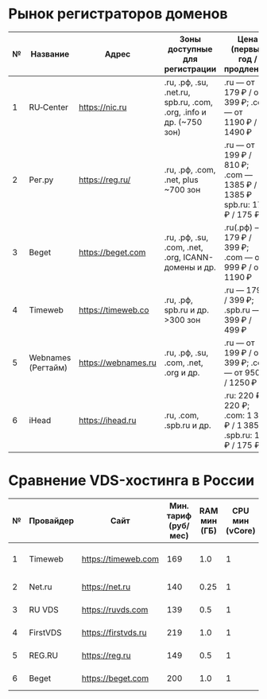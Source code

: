 #  Рынок регистраторов доменов

| №   | Название           | Адрес               | Зоны доступные для регистрации                                     | Цена (первый год / продление)                                                |
| --- | ------------------ | ------------------- | ------------------------------------------------------------------ | ---------------------------------------------------------------------------- |
| 1   | RU‑Center          | https://nic.ru      | .ru, .рф, .su, .net.ru, spb.ru, .com, .org, .info и др. (~750 зон) | .ru — от 179 ₽ / от 399 ₽; .com — от 1190 ₽ / 1490 ₽                         |
| 2   | Рег.ру             | https://reg.ru/     | .ru, .рф, .com, .net, plus ~700 зон                                | .ru — от 199 ₽ / 810 ₽; <br>.com — 1385 ₽ / 1385 ₽ spb.ru: 175 ₽ / 175 ₽<br> |
| 3   | Beget              | https://beget.com   | .ru, .рф, .su, .com, .net, .org, ICANN-домены и др.                | .ru(.рф) — 179 ₽ / 399 ₽; <br>.com — от 999 ₽ / от 1190 ₽                    |
| 4   | Timeweb            | https://timeweb.co  | .ru, .рф, spb.ru и др. >300 зон                                    | .ru — 179 ₽ / 399 ₽; .spb.ru — 399 ₽ / 499 ₽                                 |
| 5   | Webnames (Регтайм) | https://webnames.ru | .ru, .рф, .su, .com, .net, .org и др.                              | .ru — от 199 ₽ / от 399 ₽; .com — от 950 ₽ / 1250 ₽                          |
| 6   | iHead              | https://ihead.ru    | .ru, .com, .spb.ru и др.                                           | .ru: 220 ₽ / 220 ₽; <br>.com: 1 385 ₽ / 1 385 ₽; .spb.ru: 175 ₽ / 175 ₽      |

# Сравнение VDS-хостинга в России

| №   | Провайдер | Сайт                | Мин. тариф (руб/мес) | RAM мин (ГБ) | CPU мин (vCore) | Диск мин (SSD, ГБ) | Дополнительно                 |
| --- | --------- | ------------------- | -------------------- | ------------ | --------------- | ------------------ | ----------------------------- |
| 1   | Timeweb   | https://timeweb.com | 169                  | 1.0          | 1               | 10                 | Панель, резервные копии, DDoS |
| 2   | Net.ru    | https://net.ru      | 140                  | 0.25         | 1               | 10                 | Дешёвый старт, старое железо  |
| 3   | RU VDS    | https://ruvds.com   | 139                  | 0.5          | 1               | 5                  | Есть тарифы с Windows         |
| 4   | FirstVDS  | https://firstvds.ru | 219                  | 1.0          | 1               | 10                 | Панель ISPmanager             |
| 5   | REG.RU    | https://reg.ru      | 149                  | 0.5          | 1               | 8                  | Поддержка DNS и панели        |
| 6   | Beget     | https://beget.com   | 200                  | 1.0          | 1               | 20                 | Автоматические бэкапы         |

